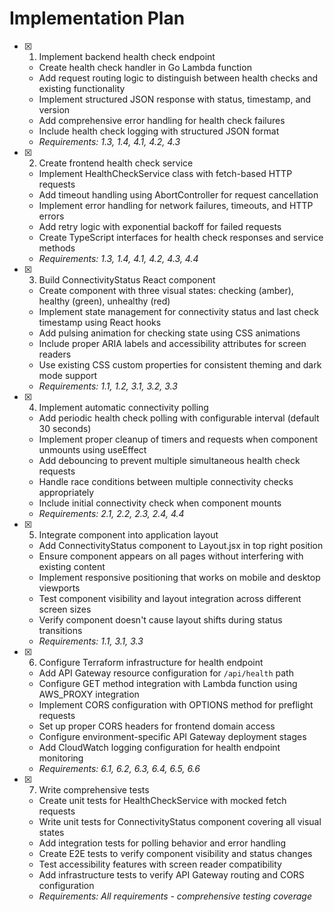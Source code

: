 # Implementation Plan

- [x] 1. Implement backend health check endpoint
  - Create health check handler in Go Lambda function
  - Add request routing logic to distinguish between health checks and existing functionality
  - Implement structured JSON response with status, timestamp, and version
  - Add comprehensive error handling for health check failures
  - Include health check logging with structured JSON format
  - _Requirements: 1.3, 1.4, 4.1, 4.2, 4.3_

- [x] 2. Create frontend health check service
  - Implement HealthCheckService class with fetch-based HTTP requests
  - Add timeout handling using AbortController for request cancellation
  - Implement error handling for network failures, timeouts, and HTTP errors
  - Add retry logic with exponential backoff for failed requests
  - Create TypeScript interfaces for health check responses and service methods
  - _Requirements: 1.3, 1.4, 4.1, 4.2, 4.3, 4.4_

- [x] 3. Build ConnectivityStatus React component
  - Create component with three visual states: checking (amber), healthy (green), unhealthy (red)
  - Implement state management for connectivity status and last check timestamp using React hooks
  - Add pulsing animation for checking state using CSS animations
  - Include proper ARIA labels and accessibility attributes for screen readers
  - Use existing CSS custom properties for consistent theming and dark mode support
  - _Requirements: 1.1, 1.2, 3.1, 3.2, 3.3_

- [x] 4. Implement automatic connectivity polling
  - Add periodic health check polling with configurable interval (default 30 seconds)
  - Implement proper cleanup of timers and requests when component unmounts using useEffect
  - Add debouncing to prevent multiple simultaneous health check requests
  - Handle race conditions between multiple connectivity checks appropriately
  - Include initial connectivity check when component mounts
  - _Requirements: 2.1, 2.2, 2.3, 2.4, 4.4_

- [x] 5. Integrate component into application layout
  - Add ConnectivityStatus component to Layout.jsx in top right position
  - Ensure component appears on all pages without interfering with existing content
  - Implement responsive positioning that works on mobile and desktop viewports
  - Test component visibility and layout integration across different screen sizes
  - Verify component doesn't cause layout shifts during status transitions
  - _Requirements: 1.1, 3.1, 3.3_

- [x] 6. Configure Terraform infrastructure for health endpoint
  - Add API Gateway resource configuration for `/api/health` path
  - Configure GET method integration with Lambda function using AWS_PROXY integration
  - Implement CORS configuration with OPTIONS method for preflight requests
  - Set up proper CORS headers for frontend domain access
  - Configure environment-specific API Gateway deployment stages
  - Add CloudWatch logging configuration for health endpoint monitoring
  - _Requirements: 6.1, 6.2, 6.3, 6.4, 6.5, 6.6_

- [x] 7. Write comprehensive tests
  - Create unit tests for HealthCheckService with mocked fetch requests
  - Write unit tests for ConnectivityStatus component covering all visual states
  - Add integration tests for polling behavior and error handling
  - Create E2E tests to verify component visibility and status changes
  - Test accessibility features with screen reader compatibility
  - Add infrastructure tests to verify API Gateway routing and CORS configuration
  - _Requirements: All requirements - comprehensive testing coverage_
